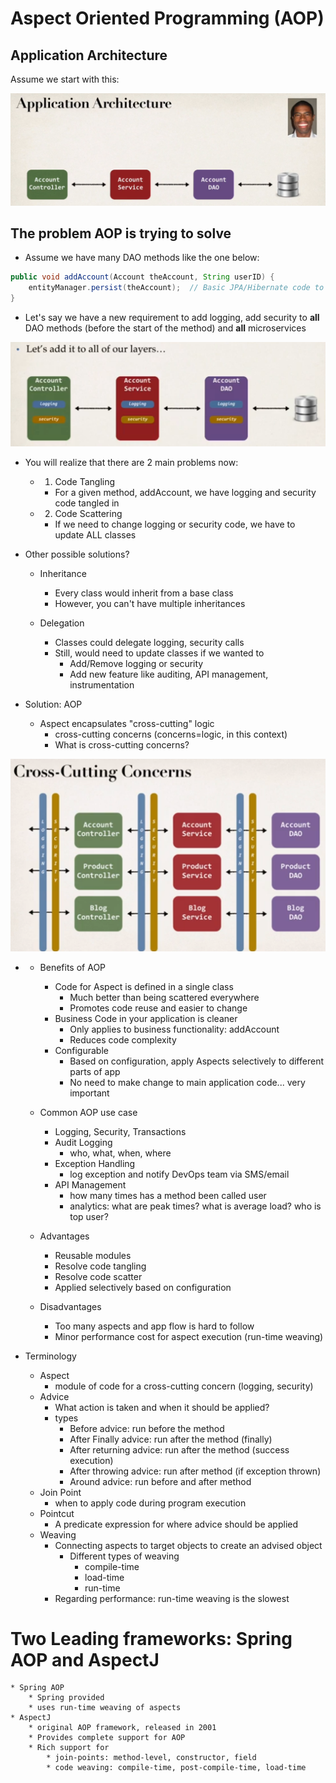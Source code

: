 # Aspect Oriented Programming (AOP)

## Application Architecture

Assume we start with this:

<img src="./public/screenshot/10_aop/1.png"/>

## The problem AOP is trying to solve

* Assume we have many DAO methods like the one below:

```java
public void addAccount(Account theAccount, String userID) {
    entityManager.persist(theAccount);  // Basic JPA/Hibernate code to save an entity
}
```

* Let's say we have a new requirement to add logging, add security to **all** DAO methods (before the start of the method) and **all** microservices

<img src="./public/screenshot/10_aop/2.png"/>

* You will realize that there are 2 main problems now:
    * 1. Code Tangling
        * For a given method, addAccount, we have logging and security code tangled in
    * 2. Code Scattering
        * If we need to change logging or security code, we have to update ALL classes

* Other possible solutions?
    * Inheritance
        * Every class would inherit from a base class
        * However, you can't have multiple inheritances

    * Delegation
        * Classes could delegate logging, security calls
        * Still, would need to update classes if we wanted to   
            * Add/Remove logging or security
            * Add new feature like auditing, API management, instrumentation

* Solution: AOP
    * Aspect encapsulates "cross-cutting" logic
        * cross-cutting concerns (concerns=logic, in this context)
        * What is cross-cutting concerns?

<img src="./public/screenshot/10_aop/3.png"/>

*
    * Benefits of AOP
        * Code for Aspect is defined in a single class
            * Much better than being scattered everywhere
            * Promotes code reuse and easier to change
        * Business Code in your application is cleaner
            * Only applies to business functionality: addAccount
            * Reduces code complexity
        * Configurable
            * Based on configuration, apply Aspects selectively to different parts of app
            * No need to make change to main application code... very important
    
    * Common AOP use case
        * Logging, Security, Transactions
        * Audit Logging
            * who, what, when, where
        * Exception Handling
            * log exception and notify DevOps team via SMS/email
        * API Management
            * how many times has a method been called user
            * analytics: what are peak times? what is average load? who is top user?

    * Advantages
        * Reusable modules
        * Resolve code tangling
        * Resolve code scatter
        * Applied selectively based on configuration
    * Disadvantages
        * Too many aspects and app flow is hard to follow
        * Minor performance cost for aspect execution (run-time weaving)

* Terminology
    * Aspect
        * module of code for a cross-cutting concern (logging, security)
    * Advice
        * What action is taken and when it should be applied?
        * types
            * Before advice: run before the method
            * After Finally advice: run after the method (finally)
            * After returning advice: run after the method (success execution)
            * After throwing advice: run after method (if exception thrown)
            * Around advice: run before and after method
    * Join Point
        * when to apply code during program execution
    * Pointcut
        * A predicate expression for where advice should be applied
    * Weaving
        * Connecting aspects to target objects to create an advised object
            * Different types of weaving
                * compile-time
                * load-time
                * run-time
        * Regarding performance: run-time weaving is the slowest

# Two Leading frameworks: Spring AOP and AspectJ
    * Spring AOP
        * Spring provided
        * uses run-time weaving of aspects
    * AspectJ 
        * original AOP framework, released in 2001
        * Provides complete support for AOP
        * Rich support for
            * join-points: method-level, constructor, field
            * code weaving: compile-time, post-compile-time, load-time